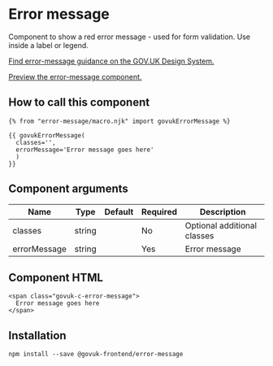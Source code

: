 


<h1 class="govuk-u-heading-36">
Error message
</h1>

<p class="govuk-u-core-24">
  Component to show a red error message - used for form validation.
  Use inside a label or legend.
</p>

<p class="govuk-u-copy-19">
  <a href="http://www.linktodesignsystem.com/error-message">Find error-message guidance on the GOV.UK Design System.</a>
</p>


<p class="govuk-u-copy-19">
<a href="http://govuk-frontend-review.herokuapp.com/components/error-message/preview">Preview the error-message component.
</a>
</p>

  <h2 class="govuk-u-heading-24">How to call this component</h2>

  <pre><code>{% from &quot;error-message/macro.njk&quot; import govukErrorMessage %}

{{ govukErrorMessage(
  classes=&#39;&#39;,
  errorMessage=&#39;Error message goes here&#39;
  )
}}
</code></pre>

<h2 class="govuk-u-heading-24">Component arguments</h2>

<div>

<!-- TODO: Use the table macro here and pass it component argument data -->
| Name          | Type    | Default | Required  | Description
|---            |---      |---      |---        |---
| classes       | string  |         | No        | Optional additional classes
| errorMessage  | string  |         | Yes       | Error message

</div>

<h2 class="govuk-u-heading-24">Component HTML</h2>
<pre><code>&lt;span class=&quot;govuk-c-error-message&quot;&gt;
  Error message goes here
&lt;/span&gt;
</code></pre>

<h2 class="govuk-u-heading-24">Installation</h2>
<pre><code>npm install --save @govuk-frontend/error-message</code></pre>

